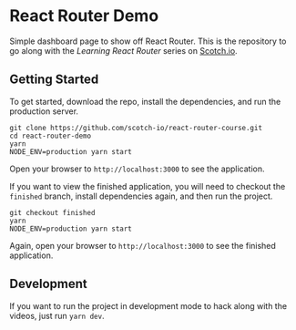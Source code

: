 # React Router Demo

Simple dashboard page to show off React Router. This is the repository to go along with the _Learning React Router_ series on [Scotch.io](https://scotch.io).

## Getting Started

To get started, download the repo, install the dependencies, and run the production server.

```
git clone https://github.com/scotch-io/react-router-course.git
cd react-router-demo
yarn
NODE_ENV=production yarn start
```

Open your browser to `http://localhost:3000` to see the application.

If you want to view the finished application, you will need to checkout the `finished` branch, install dependencies again, and then run the project.

```
git checkout finished
yarn
NODE_ENV=production yarn start
```

Again, open your browser to `http://localhost:3000` to see the finished application.

## Development

If you want to run the project in development mode to hack along with the videos, just run `yarn dev`.
